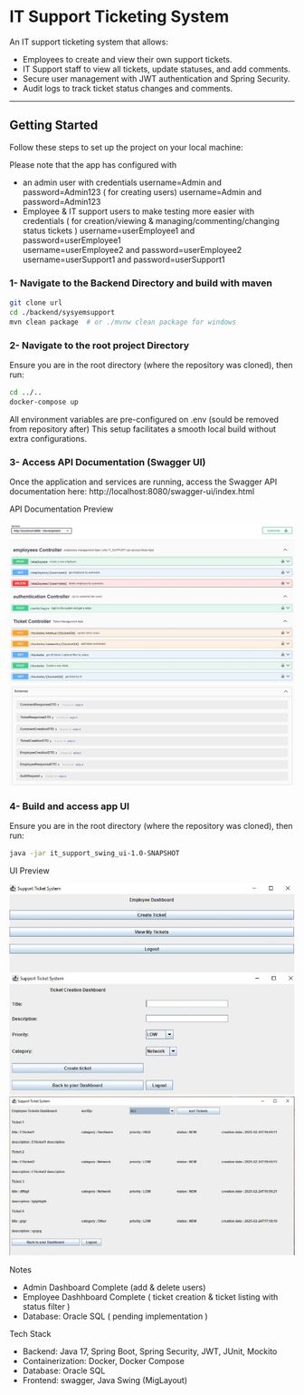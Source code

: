 # IT Support Ticketing System

An IT support ticketing system that allows:
- Employees to create and view their own support tickets.
- IT Support staff to view all tickets, update statuses, and add comments.
- Secure user management with JWT authentication and Spring Security.
- Audit logs to track ticket status changes and comments.

---

## Getting Started

Follow these steps to set up the project on your local machine:

Please note that the app has configured with 
- an admin user with credentials username=Admin and password=Admin123  ( for creating users)
    username=Admin and password=Admin123
- Employee & IT support users to make testing more easier with credentials ( for creation/viewing & managing/commenting/changing status tickets )
    username=userEmployee1 and password=userEmployee1   
    username=userEmployee2 and password=userEmployee2
    username=userSupport1 and password=userSupport1  

### 1- Navigate to the Backend Directory and build with maven

```bash
git clone url
cd ./backend/sysyemsupport
mvn clean package  # or ./mvnw clean package for windows
```
### 2- Navigate to the root project Directory

Ensure you are in the root directory (where the repository was cloned), then run:

```bash
cd ../..
docker-compose up
```
All environment variables are pre-configured on .env (sould be removed from repository after)
This setup facilitates a smooth local build without extra configurations.

### 3- Access API Documentation (Swagger UI)

Once the application and services are running, access the Swagger API documentation here: http://localhost:8080/swagger-ui/index.html

API Documentation Preview

![APIs](https://github.com/younesaa/HAHN-IT_Support_Ticketing_System/blob/main/swagger-preview1.JPG?raw=true)
![DTOs](https://github.com/younesaa/HAHN-IT_Support_Ticketing_System/blob/main/swagger-preview2.JPG?raw=true)

### 4- Build and access app UI

Ensure you are in the root directory (where the repository was cloned), then run:

```bash
java -jar it_support_swing_ui-1.0-SNAPSHOT 
```
UI Preview

![Employe Dashboard](https://github.com/younesaa/HAHN-IT_Support_Ticketing_System/blob/main/ui_preview.JPG?raw=true)
![Ticket Creation Dashboard](https://github.com/younesaa/HAHN-IT_Support_Ticketing_System/blob/main/ui_preview_1.JPG?raw=true)
![Employee Ticket List Dashboard](https://github.com/younesaa/HAHN-IT_Support_Ticketing_System/blob/main/ui_preview_2.JPG?raw=true)

Notes

- Admin Dashboard Complete (add & delete users)
- Employee Dashhboard Complete ( ticket creation & ticket listing with status filter )
- Database: Oracle SQL ( pending implementation )

Tech Stack

- Backend: Java 17, Spring Boot, Spring Security, JWT, JUnit, Mockito
- Containerization: Docker, Docker Compose
- Database: Oracle SQL
- Frontend: swagger, Java Swing (MigLayout)